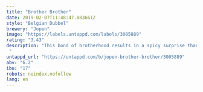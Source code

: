 ```yaml
---
title: "Brother Brother"
date: 2019-02-07T11:48:47.883661Z
style: "Belgian Dubbel"
brewery: "Jopen"
image: "https://labels.untappd.com/labels/3005889"
rating: "3.43"
description: "This bond of brotherhood results in a spicy surprise thanks to the juniper and black pepper. A very warming Double with sweet gale and dark malt flavors like caramel. "
untappd_url: "https://untappd.com/b/jopen-brother-brother/3005889"
abv: "6.2"
ibu: "17"
robots: noindex,nofollow
lang: en
---
```

